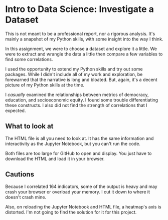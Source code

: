 # Intro to Data Science: Investigate a Dataset

This is not meant to be a professional report, nor a rigorous analysis. It's mainly a snapshot of my Python skills, with some insight into the way I think.

In this assignment, we were to choose a dataset and explore it a little. We were to extract and wrangle the data a little then compare a few variables to find some correlations.

I used the opportunity to extend my Python skills and try out some packages. While I didn't include all of my work and exploration, be forewarned that the narrative is long and bloated. But, again, it's a decent picture of my Python skills at the time.

I *casually* examined the relationships between metrics of democracy, education, and socioeconomic equity. I found some trouble differentiating these constructs. I also did not find the strength of correlations that I expected.

## What to look at
The HTML file is all you need to look at. It has the same information and interactivity as the Jupyter Notebook, but you can't run the code.

Both files are too large for GitHub to open and display. You just have to download the HTML and load it in your browser.

## Cautions
Because I correlated 164 indicators, some of the output is heavy and may crash your browser or overload your memory. I cut it down to where it doesn't crash mine.

Also, on reloading the Jupyter Notebook and HTML file, a heatmap's axis is distorted. I'm not going to find the solution for it for this project.